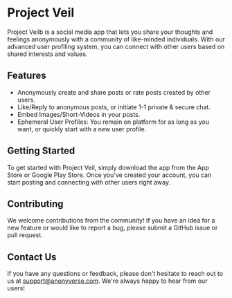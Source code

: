 # Project Veil

Project Veilb is a social media app that lets you share your thoughts and feelings anonymously with a community of like-minded individuals. With our advanced user profiling system, you can connect with other users based on shared interests and values.

## Features

- Anonymously create and share posts or rate posts created by other users.
- Like/Reply to anonymous posts, or initiate 1-1 private & secure chat.
- Embed Images/Short-Videos in your posts.
- Ephemeral User Profiles: You remain on platform for as long as you want, or quickly start with a new user profile.

## Getting Started

To get started with Project Veil, simply download the app from the App Store or Google Play Store. 
Once you've created your account, you can start posting and connecting with other users right away.

## Contributing

We welcome contributions from the community! If you have an idea for a new feature or would like to report a bug, please submit a GitHub issue or pull request.

## Contact Us

If you have any questions or feedback, please don't hesitate to reach out to us at [support@anonyverse.com](mailto:support@anonyverse.com). We're always happy to hear from our users!
